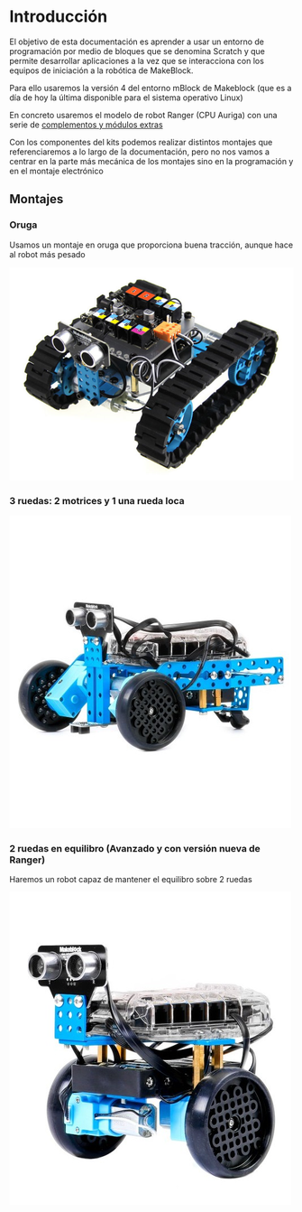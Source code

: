 # Introducción

El objetivo de esta documentación es aprender a usar un entorno de programación por medio de bloques que se denomina Scratch y que permite desarrollar aplicaciones a la vez que se interacciona con los equipos de iniciación a la robótica de MakeBlock.

Para ello usaremos la versión 4 del entorno mBlock de Makeblock (que es a día de hoy la última disponible para el sistema operativo Linux)



En concreto usaremos el modelo de robot Ranger (CPU Auriga) con una serie de [complementos y módulos extras](./Fichas/ComponentesKit.md)


Con los componentes del kits podemos realizar distintos montajes que referenciaremos a lo largo de la documentación, pero no nos vamos a centrar en la parte más mecánica de los montajes sino en la programación y en el montaje electrónico

## Montajes

### Oruga

Usamos un montaje en oruga que proporciona buena tracción, aunque hace al robot más pesado

![oruga](./images/robtmk3.jpg)

### 3 ruedas: 2 motrices y 1 una rueda loca

![3ruedas](./images/mBot-Ranger-Transformable-STEM-Educational-Robot-Kit-04-500x554.jpg)

### 2 ruedas en equilibro (Avanzado y con versión nueva de Ranger)

Haremos un robot capaz de mantener el equilibro sobre 2 ruedas 

![equilibrista](./images/mBot-Ranger-Transformable-STEM-Educational-Robot-Kit-05-500x554.jpg)
